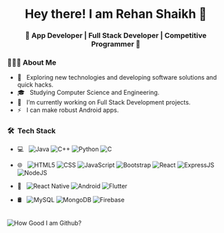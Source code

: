 <h1 align="center">Hey there! I am Rehan Shaikh 👋 </h1>
<h3 align="center">🚀 App Developer | Full Stack Developer | Competitive Programmer  🚀</h3>
<div>
<div align="left"> 
  <h3> 👨🏻‍💻 About Me </h3>

  - 🤔 &nbsp; Exploring new technologies and developing software solutions and quick hacks.
  - 🎓 &nbsp; Studying Computer Science and Engineering.
  - 💼 &nbsp; I’m currently working on Full Stack Development projects.
  - ⚡ &nbsp; I can make robust Android apps.
</div> 
</div>

<h3> 🛠 &nbsp;Tech Stack</h3>

- 💻 &nbsp;
  ![Java](https://img.shields.io/badge/-Java-333333?style=flat&logo=Java&logoColor=007396)
  ![C++](https://img.shields.io/badge/-C++-333333?style=flat&logo=C%2B%2B&logoColor=00599C)
  ![Python](https://img.shields.io/badge/-Python-333333?style=flat&logo=Python&logoColor=007396)
  ![C](https://img.shields.io/badge/-C-333333?style=flat&logo=C&logoColor=007396)
- 🌐 &nbsp;
  ![HTML5](https://img.shields.io/badge/-HTML5-333333?style=flat&logo=HTML5)
  ![CSS](https://img.shields.io/badge/-CSS-333333?style=flat&logo=CSS3&logoColor=1572B6)
  ![JavaScript](https://img.shields.io/badge/-JavaScript-333333?style=flat&logo=javascript)
  ![Bootstrap](https://img.shields.io/badge/-Bootstrap-333333?style=flat&logo=bootstrap&logoColor=563D7C)
  ![React](https://img.shields.io/badge/-React-333333?style=flat&logo=react)
  ![ExpressJS](https://img.shields.io/badge/-ExpressJS-333333?style=flat&logo=express)
  ![NodeJS](https://img.shields.io/badge/-NodeJS-333333?style=flat&logo=node.js)

- 📱 &nbsp;
  ![React Native](https://img.shields.io/badge/-React_Native-333333?style=flat&logo=react)
  ![Android](https://img.shields.io/badge/-Android-333333?style=flat&logo=android)
  ![Flutter](https://img.shields.io/badge/Flutter-333333?style=flat&logo=Flutter&logoColor=007396)
    
- 🛢 &nbsp;
  ![MySQL](https://img.shields.io/badge/-MySQL-333333?style=flat&logo=mysql)
  ![MongoDB](https://img.shields.io/badge/-MongoDB-333333?style=flat&logo=mongodb)
  ![Firebase](https://img.shields.io/badge/Firebase-333333?style=flat&logo=Firebase&logoColor=007396)


<br>

<img align="left" alt="How Good I am Github?" src="https://github-readme-stats.codestackr.vercel.app/api?username=Rehan2156&show_icons=true&hide_border=true&theme=cobalt" />

<br>
<br>
